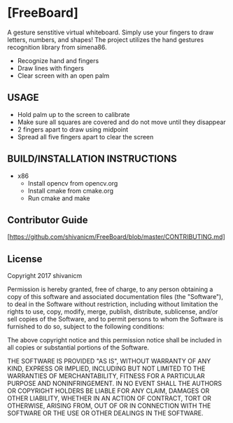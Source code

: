 # [FreeBoard]

A gesture senstitive virtual whiteboard. Simply use your fingers to draw letters, numbers, and shapes! 
The project utilizes the hand gestures recognition library from simena86.
  *  Recognize hand and fingers
  *  Draw lines with fingers
  *  Clear screen with an open palm

## USAGE
  * Hold palm up to the screen to calibrate
  * Make sure all squares are covered and do not move until they disappear
  * 2 fingers apart to draw using midpoint
  * Spread all five fingers apart to clear the screen
  
## BUILD/INSTALLATION INSTRUCTIONS
  * x86
    * Install opencv from opencv.org
    * Install cmake from cmake.org
    * Run cmake and make


## Contributor Guide
[https://github.com/shivanicm/FreeBoard/blob/master/CONTRIBUTING.md]

## License 
Copyright 2017 shivanicm

Permission is hereby granted, free of charge, to any person obtaining a copy of this software and associated documentation files (the "Software"), to deal in the Software without restriction, including without limitation the rights to use, copy, modify, merge, publish, distribute, sublicense, and/or sell copies of the Software, and to permit persons to whom the Software is furnished to do so, subject to the following conditions:

The above copyright notice and this permission notice shall be included in all copies or substantial portions of the Software.

THE SOFTWARE IS PROVIDED "AS IS", WITHOUT WARRANTY OF ANY KIND, EXPRESS OR IMPLIED, INCLUDING BUT NOT LIMITED TO THE WARRANTIES OF MERCHANTABILITY, FITNESS FOR A PARTICULAR PURPOSE AND NONINFRINGEMENT. IN NO EVENT SHALL THE AUTHORS OR COPYRIGHT HOLDERS BE LIABLE FOR ANY CLAIM, DAMAGES OR OTHER LIABILITY, WHETHER IN AN ACTION OF CONTRACT, TORT OR OTHERWISE, ARISING FROM, OUT OF OR IN CONNECTION WITH THE SOFTWARE OR THE USE OR OTHER DEALINGS IN THE SOFTWARE.

